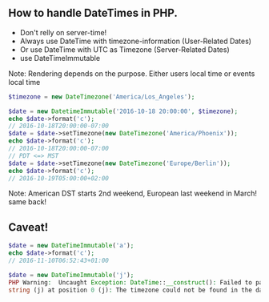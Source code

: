 
## How to handle DateTimes in PHP.

* Don't relly on server-time!<!-- .element: class="fragment" -->
* Always use DateTime with timezone-information (User-Related Dates)<!-- .element: class="fragment" -->
* Or use DateTime with UTC as Timezone (Server-Related Dates)<!-- .element: class="fragment" -->
* use DateTimeImmutable<!-- .element: class="fragment" -->

Note: Rendering depends on the purpose. Either users local time or events local time




```php
$timezone = new DateTimezone('America/Los_Angeles');

$date = new DatetimeImmutable('2016-10-18 20:00:00', $timezone);
echo $date->format('c');
// 2016-10-18T20:00:00-07:00
$date = $date->setTimezone(new DateTimezone('America/Phoenix'));
echo $date->format('c');
// 2016-10-18T20:00:00-07:00
// PDT <=> MST
$date = $date->setTimezone(new DateTimezone('Europe/Berlin'));
echo $date->format('c');
// 2016-10-19T05:00:00+02:00
```

Note: American DST starts 2nd weekend, European last weekend in March! same back!



## Caveat!

```php
$date = new DateTimeImmutable('a');
echo $date->format('c');
// 2016-11-10T06:52:43+01:00

$date = new DateTimeImmutable('j');
PHP Warning:  Uncaught Exception: DateTime::__construct(): Failed to parse time 
string (j) at position 0 (j): The timezone could not be found in the database

```